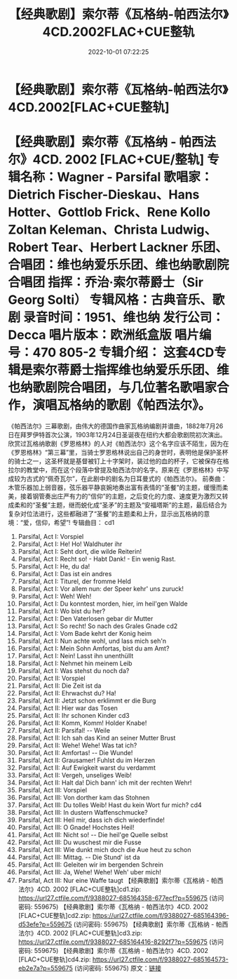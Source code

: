 ﻿---
title: 【经典歌剧】索尔蒂《瓦格纳-帕西法尔》4CD.2002FLAC+CUE整轨
date: 2022-10-01 07:22:25
categories: 外语音乐
tags: 外语音乐
---
# 【经典歌剧】索尔蒂《瓦格纳-帕西法尔》4CD.2002[FLAC+CUE整轨]

【经典歌剧】索尔蒂《瓦格纳 - 帕西法尔》4CD. 2002 [FLAC+CUE/整轨]
专辑名称：Wagner - Parsifal
歌唱家：Dietrich Fischer-Dieskau、Hans Hotter、Gottlob Frick、Rene
Kollo
Zoltan Keleman、Christa Ludwig、Robert
Tear、Herbert Lackner
乐团、合唱团：维也纳爱乐乐团、维也纳歌剧院合唱团
指挥：乔治·索尔蒂爵士（Sir Georg Solti）
专辑风格：古典音乐、歌剧
录音时间：1951、维也纳
发行公司：Decca
唱片版本：欧洲纸盒版
唱片编号：470 805-2
专辑介绍：
这套4CD专辑是索尔蒂爵士指挥维也纳爱乐乐团、维也纳歌剧院合唱团，与几位著名歌唱家合作，演唱瓦格纳的歌剧《帕西法尔》。
======================
《帕西法尔》三幕歌剧，由伟大的德国作曲家瓦格纳编剧并谱曲，1882年7月26日在拜罗伊特首次公演，1903年12月24日圣诞夜在纽约大都会歌剧院初次演出。欣赏过瓦格纳歌剧《罗恩格林》的人对《帕西法尔》这个名字应该不陌生，因为在《罗恩格林》“第三幕”里，当骑士罗恩格林说出自己的身世时，表明他是保护圣杯的骑士之一，这圣杯就是基督被钉上十字架时，装过他的血的杯子，它被保存在格拉尔的教堂中，而在这个段落中曾提及帕西法尔的名字。原来在《罗恩格林》中写成较为古式的“佩奇瓦尔”，在此剧中的剧名为日耳曼式的《帕西法尔》。
前奏曲：木管乐器加上弱音器，弦乐器平静哀婉地奏出富有表情的“圣餐”的主题，缓慢而柔美，接着钢管奏出庄严有力的“信仰”的主题，之后变化的力度、速度更为激烈又转成柔和的“圣餐”主题，继而蜕化成“圣矛”的主题及“安福塔斯”的主题，最后结合为复杂对位法进行，这些都融进了“圣餐”的主题柔和上升，显示出瓦格纳的意境：“爱，信仰，希望”!
专辑曲目：
cd1
01. Parsifal, Act I: Vorspiel
02. Parsifal, Act I: He! Ho! Waldhuter ihr
03. Parsifal, Act I: Seht dort, die wilde Reiterin!
04. Parsifal, Act I: Recht so! - Habt Dank! - Ein wenig
Rast.
05. Parsifal, Act I: He, du da!
06. Parsifal, Act I: Das ist ein andres
07. Parsifal, Act I: Titurel, der fromme Held
08. Parsifal, Act I: Vor allem nun: der Speer kehr' uns
zuruck!
09. Parsifal, Act I: Weh! Weh!
10. Parsifal, Act I: Du konntest morden, hier, im heil'gen
Walde
11. Parsifal, Act I: Wo bist du her?
12. Parsifal, Act I: Den Vaterlosen gebar dir Mutter
13. Parsifal, Act I: So recht! So nach des Grales Gnade
cd2
01. Parsifal, Act I: Vom Bade kehrt der Konig heim
02. Parsifal, Act I: Nun achte wohl, und lass mich seh'n
03. Parsifal, Act I: Mein Sohn Amfortas, bist du am Amt?
04. Parsifal, Act I: Nein! Lasst ihn unenthüllt
05. Parsifal, Act I: Nehmet hin meinem Leib
06. Parsifal, Act I: Was stehst du noch da?
07. Parsifal, Act II: Vorspiel
08. Parsifal, Act II: Die Zeit ist da
09. Parsifal, Act II: Ehrwachst du? Ha!
10. Parsifal, Act II: Jetzt schon erklimmt er die Burg
11. Parsifal, Act II: Hier war das Tosen
12. Parsifal, Act II: Ihr schonen Kinder
cd3
01. Parsifal, Act II: Komm, Komm! Holder Knabe!
02. Parsifal, Act II: Parsifal! -- Weile
03. Parsifal, Act II: Ich sah das Kind an seiner Mutter
Brust
04. Parsifal, Act II: Wehe! Wehe! Was tat ich?
05. Parsifal, Act II: Amfortas! -- Die Wunde!
06. Parsifal, Act II: Grausamer! Fuhlst du im Herzen
07. Parsifal, Act II: Auf Ewigkeit warst du verdammt
08. Parsifal, Act II: Vergeh, unseliges Weib!
09. Parsifal, Act II: Halt da! Dich bann' ich mit der rechten
Wehr!
10. Parsifal, Act III: Vorspiel
11. Parsifal, Act III: Von dorther kam das Stohnen
12. Parsifal, Act III: Du tolles Weib! Hast du kein Wort fur
mich?
cd4
01. Parsifal, Act III: In dustern Waffenschmucke?
02. Parsifal, Act III: Heil mir, dass ich dich
wiederfinde!
03. Parsifal, Act III: O Gnade! Hochstes Heil!
04. Parsifal, Act III: Nicht so! -- Die heil'ge Quelle
selbst
05. Parsifal, Act III: Du wuschest mir die Fusse
06. Parsifal, Act III: Wie dunkt mich doch die Aue heut zu
schon
07. Parsifal, Act III: Mittag. -- Die Stund' ist da
08. Parsifal, Act III: Geleiten wir im bergenden Schrein
09. Parsifal, Act III: Ja, Wehe! Wehe! Weh' uber mich!
10. Parsifal, Act III: Nur eine Waffe taugt
【经典歌剧】索尔蒂《瓦格纳 - 帕西法尔》4CD. 2002
[FLAC+CUE整轨]cd1.zip: https://url27.ctfile.com/f/9388027-685164358-677ecf?p=559675
(访问密码: 559675)
【经典歌剧】索尔蒂《瓦格纳 - 帕西法尔》4CD. 2002 [FLAC+CUE整轨]cd2.zip: https://url27.ctfile.com/f/9388027-685164396-d53efe?p=559675
(访问密码: 559675)
【经典歌剧】索尔蒂《瓦格纳 - 帕西法尔》4CD. 2002 [FLAC+CUE整轨]cd3.zip: https://url27.ctfile.com/f/9388027-685164416-8292f7?p=559675
(访问密码: 559675)
【经典歌剧】索尔蒂《瓦格纳 - 帕西法尔》4CD. 2002 [FLAC+CUE整轨]cd4.zip: https://url27.ctfile.com/f/9388027-685164573-eb2e7a?p=559675
(访问密码: 559675)
原文：[链接](https://blog.sina.com.cn/s/blog_1647c7e7601030zop.html)